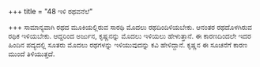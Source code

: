 +++
title = "48 ಇಳಿ ರಥವನೆಲೆ"

+++
ಸಾಮಾನ್ಯವಾಗಿ ರಥದ ಮೂಕಿಯಲ್ಲಿರುವ ಸಾರಥಿ ಮೊದಲು ರಥದಿಂದಿಳಿಯಬೇಕು. ಆನಂತರ ರಥದೊಳಗಿರುವ ರಥಿಕ ಇಳಿಯಬೇಕು. ಆದ್ದರಿಂದ ಅರ್ಜುನ, ಕೃಷ್ಣನನ್ನು ಮೊದಲು ಇಳಿಯಲು ಹೇಳುತ್ತಾನೆ.  ಈ ಕಾರಣದಿಂದಲೇ ಇದರ ಹಿಂದಿನ ಪದ್ಯದಲ್ಲಿ ಸೂತರು ಮೊದಲು ರಥಗಳನ್ನು ಇಳಿಯುವುದನ್ನು ಕವಿ ಹೇಳಿದ್ದಾನೆ. ಕೃಷ್ಣನ ಈ ಸೂಚನೆಗೆ ಕಾರಣ ಮುಂದೆ ತಿಳಿಯುತ್ತದೆ.